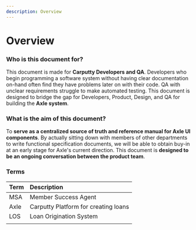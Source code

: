 ```yaml
---
description: Overview
---
```


# Overview

### **Who is this document for?**

This document is made for **Carputty Developers and QA**. Developers who begin programming a software system without having clear documentation on-hand often find they have problems later on with their code. QA with unclear requirements struggle to make automated testing. This document is designed to bridge the gap for Developers, Product, Design, and QA for building the **Axle system**.

### **What is the aim of this document?**

To **serve as a centralized source of truth and reference manual for Axle UI components**. By actually sitting down with members of other departments to write functional specification documents, we will be able to obtain buy-in at an early stage for Axle's current direction. This document is **designed to be an ongoing conversation between the product team**.

### Terms

| Term | Description |
| :--- | :--- |
| MSA | Member Success Agent |
| Axle | Carputty Platform for creating loans |
| LOS | Loan Origination System |
|  |  |



